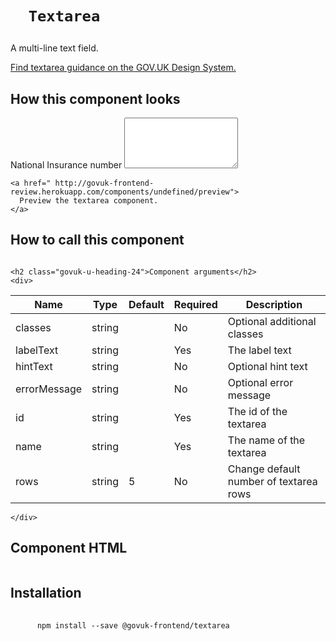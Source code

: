
  

  

  <h1 class="govuk-u-heading-36">
    
      Textarea
    
  </h1>

  <p class="govuk-u-core-24">
    
  A multi-line text field.

  </p>

  <p class="govuk-u-copy-19">
    <a href="
  http://www.linktodesignsystem.com
">
      Find textarea guidance on the GOV.UK Design System.
    </a>
  </p>

  <h2 class="govuk-u-heading-24">How this component looks</h2>
  <div>
    
      


  


  

<label class="govuk-c-label " for="textarea">
  National Insurance number

  

  
</label>



<textarea class="govuk-c-textarea  " id="textarea" name="name" rows=" 5 "></textarea>



    
  </div>

  <p class="govuk-u-copy-19">
    
    <a href=" http://govuk-frontend-review.herokuapp.com/components/undefined/preview">
      Preview the textarea component.
    </a>
  </p>

  <h2 class="govuk-u-heading-24">How to call this component</h2>
  <pre><code></code></pre>

  
    <h2 class="govuk-u-heading-24">Component arguments</h2>
    <div>
      
<!-- TODO: Use the table macro here and pass it component argument data -->

| Name          | Type    | Default   | Required  | Description
|---            |---      |---        |---        |---
| classes       | string  |           | No        | Optional additional classes
| labelText     | string  |           | Yes       | The label text
| hintText      | string  |           | No        | Optional hint text
| errorMessage  | string  |           | No        | Optional error message
| id            | string  |           | Yes       | The id of the textarea
| name          | string  |           | Yes       | The name of the textarea
| rows          | string  | 5         | No        | Change default number of textarea rows

    </div>
  

  <h2 class="govuk-u-heading-24">Component HTML</h2>
  <pre><code></code></pre>

  
  <h2 class="govuk-u-heading-24">Installation</h2>
  <pre>
    <code>
      npm install --save @govuk-frontend/textarea
    </code>
  </pre>
  



